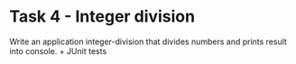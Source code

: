 # Task 4 - Integer division

Write an application integer-division that divides numbers and prints result into console. + JUnit tests
